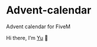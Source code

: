# Advent-calendar
Advent calendar for FiveM 

Hi there, I’m <a href="https://www.yushi.dev">Yu</a> 👋
